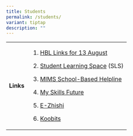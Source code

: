 ```yaml
---
title: Students
permalink: /students/
variant: tiptap
description: ""
---
```

<table style="minWidth: 50px">
<colgroup>
<col>
<col>
</colgroup>
<tbody>
<tr>
<td rowspan="1" colspan="1">
<p><strong>Links</strong>
</p>
</td>
<td rowspan="1" colspan="1">
<ol data-tight="true" class="tight">
<li>
<p><a href="/hbl-links-for-13-august-2024/" rel="noopener noreferrer nofollow" target="_blank">HBL Links for 13 August</a>
</p>
</li>
<li>
<p><a href="https://vle.learning.moe.edu.sg/login" rel="noopener noreferrer nofollow" target="_blank">Student Learning Space</a> (SLS)</p>
</li>
<li>
<p><a href="https://go.gov.sg/frontier-formsg" rel="noopener noreferrer nofollow" target="_blank">MIMS School-Based Helpline</a>
</p>
</li>
<li>
<p><a href="https://www.myskillsfuture.gov.sg/content/student/en/primary.html" rel="noopener noreferrer nofollow" target="_blank">My Skills Future</a>
</p>
</li>
<li>
<p><a href="https://www.ezhishi.net/Contents/index.html" rel="noopener noreferrer nofollow" target="_blank">E-Zhishi</a>
</p>
</li>
<li>
<p><a href="https://member.koobits.com/" rel="noopener noreferrer nofollow" target="_blank">Koobits</a>
</p>
</li>
</ol>
</td>
</tr>
</tbody>
</table>
<p></p>